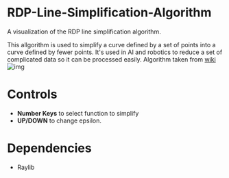 # RDP-Line-Simplification-Algorithm
A visualization of the RDP line simplification algorithm.

This allgorithm is used to simplify a curve defined by a set of points into a curve defined by fewer points.
It's used in AI and robotics to reduce a set of complicated data so it can be processed easily.
Algorithm taken from [wiki](https://en.wikipedia.org/wiki/Ramer%E2%80%93Douglas%E2%80%93Peucker_algorithm?wprov=sfla1)
![img](https://i.ibb.co/Rg933Py/ezgif-com-video-to-gif.gif)

# Controls
* **Number Keys** to select function to simplify
* **UP/DOWN** to change epsilon.

# Dependencies 
* Raylib


